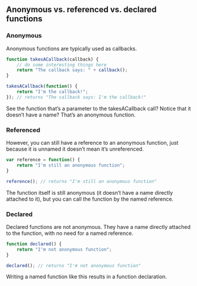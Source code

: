 ## Anonymous vs. referenced vs. declared functions

### Anonymous

Anonymous functions are typically used as callbacks.

```js
function takesACallback(callback) {
    // do some interesting things here
    return "The callback says: " + callback();
}

takesACallback(function() {
    return "I'm the callback!";
}); // returns "The callback says: I'm the callback!"
```
See the function that’s a parameter to the takesACallback call? Notice that it doesn’t have a name? That’s an anonymous function.

### Referenced
However, you can still have a reference to an anonymous function, just because it is unnamed it doesn’t mean it’s unreferenced.
```js
var reference = function() {
    return "I'm still an anonymous function";
}

reference(); // returns "I'm still an anonymous function"
```
The function itself is still anonymous (it doesn’t have a name directly attached to it), but you can call the function by the named reference.

### Declared
Declared functions are not anonymous. They have a name directly attached to the function, with no need for a named reference.
```js
function declared() {
    return "I'm not anonymous function";
}

declared(); // returns "I'm not anonymous function"
```
Writing a named function like this results in a function declaration.

